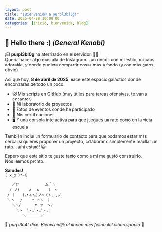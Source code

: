 ```yaml
---
layout: post
title: "¡Bienvenid@ a purpl3bl0g!"
date: 2025-04-08 10:00:00
categories: [inicio, bienvenida, blog]
---
```


## 📝 Hello there :) *(General Kenobi)*

¡El **purpl3bl0g** ha aterrizado en el servidor! 🚀🐾  
Quería hacer algo más allá de Instagram... un rincón con mi estilo, mi caos adorable, y donde pudiera compartir cosas más a fondo (y con más gatos, obvio).

Así que hoy, **8 de abril de 2025**, nace este espacio galáctico donde encontrarás de todo un poco:

- 🐱 Mis scripts en GitHub (muy útiles para tareas ofensivas, te van a encantar)
- 🧪 Mi laboratorio de proyectos
- 📸 Fotos de eventos donde he participado
- 🏅 Mis certificaciones
- 🖥️ Y una consola interactiva para que juegues un rato como en la vieja escuela

También incluí un formulario de contacto para que podamos estar más cerca: si quieres proponer un proyecto, colaborar o simplemente maullar un rato... ¡ahí estaré! 😺

Espero que este sitio te guste tanto como a mí me gustó construirlo.  
Nos leemos pronto.

**Saludos!**  
`( x_x )*~K`

```
   ／ﾌﾌ 　　　　　　 ム｀ヽ
  / ノ)　　 ∧　 ∧　　 ）　ヽ
 / ｜　　(｡•ㅅ•｡)ノ⌒（ゝ._,ノ
 ＼ヽ　 /　　 ⌒　⌒＼  ）
   ＼＼/ 　　  ▽　▽  ヽﾉ
     ＼ヽ　ﾟ・｡ﾟ・｡ﾟ・｡ﾟ
        ＼＿＿＿＿／
```

🌙 *purpl3c4t dice: Bienvenid@ al rincón más felino del ciberespacio* 💜